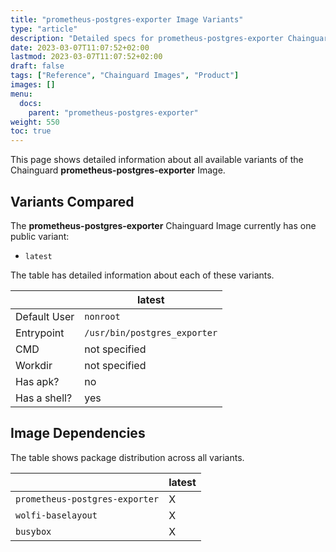 ```yaml
---
title: "prometheus-postgres-exporter Image Variants"
type: "article"
description: "Detailed specs for prometheus-postgres-exporter Chainguard Image Variants"
date: 2023-03-07T11:07:52+02:00
lastmod: 2023-03-07T11:07:52+02:00
draft: false
tags: ["Reference", "Chainguard Images", "Product"]
images: []
menu:
  docs:
    parent: "prometheus-postgres-exporter"
weight: 550
toc: true
---
```


This page shows detailed information about all available variants of the Chainguard **prometheus-postgres-exporter** Image.

## Variants Compared
The **prometheus-postgres-exporter** Chainguard Image currently has one public variant: 

- `latest`

The table has detailed information about each of these variants.

|              | latest                       |
|--------------|------------------------------|
| Default User | `nonroot`                    |
| Entrypoint   | `/usr/bin/postgres_exporter` |
| CMD          | not specified                |
| Workdir      | not specified                |
| Has apk?     | no                           |
| Has a shell? | yes                          |

## Image Dependencies
The table shows package distribution across all variants.

|                                | latest |
|--------------------------------|--------|
| `prometheus-postgres-exporter` | X      |
| `wolfi-baselayout`             | X      |
| `busybox`                      | X      |

